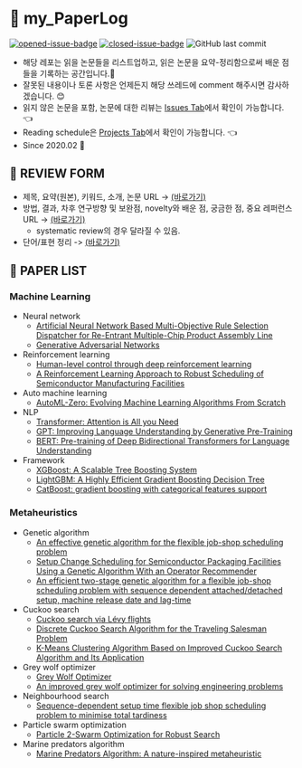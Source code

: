 # :page_facing_up: my_PaperLog
[![opened-issue-badge](https://img.shields.io/github/issues/koptimizer/my_PaperLog)](https://github.com/koptimizer/my_PaperLog/issues)
[![closed-issue-badge](https://img.shields.io/github/issues-closed/koptimizer/my_PaperLog)](https://github.com/koptimizer/my_PaperLog/issues?q=is%3Aissue+is%3Aclosed)
![GitHub last commit](https://img.shields.io/github/last-commit/koptimizer/my_PaperLog.svg)
- 해당 레포는 읽을 논문들을 리스트업하고, 읽은 논문을 요약-정리함으로써 배운 점들을 기록하는 공간입니다.:closed_book:
- 잘못된 내용이나 토론 사항은 언제든지 해당 쓰레드에 comment 해주시면 감사하겠습니다. :blush:
- 읽지 않은 논문을 포함, 논문에 대한 리뷰는 [Issues Tab](https://github.com/koptimizer/my_PaperLog/issues)에서 확인이 가능합니다. :point_left:
- Reading schedule은 [Projects Tab](https://github.com/koptimizer/my_PaperLog/projects/1)에서 확인이 가능합니다. :point_left:
- Since 2020.02 :runner:

## :memo: REVIEW FORM 
- 제목, 요약(원본), 키워드, 소개, 논문 URL -> [(바로가기)](https://github.com/koptimizer/my_PaperLog/blob/master/.github/ISSUE_TEMPLATE/paper_temp.md)
- 방법, 결과, 차후 연구방향 및 보완점, novelty와 배운 점, 궁금한 점, 중요 레퍼런스 URL -> [(바로가기)](https://github.com/koptimizer/my_PaperLog/blob/master/review_form.md)
  - systematic review의 경우 달라질 수 있음.
- 단어/표현 정리 -> [(바로가기)](https://github.com/koptimizer/my_PaperLog/blob/master/words.md)

## :dart: PAPER LIST
### Machine Learning
- Neural network
  - [Artificial Neural Network Based Multi-Objective Rule Selection Dispatcher for Re-Entrant Multiple-Chip Product Assembly Line](https://github.com/koptimizer/my_PaperLog/issues/1)
  - [Generative Adversarial Networks](https://github.com/koptimizer/my_PaperLog/issues/3)
- Reinforcement learning
  - [Human-level control through deep reinforcement learning](https://github.com/koptimizer/my_PaperLog/issues/5)
  - [A Reinforcement Learning Approach to Robust Scheduling of Semiconductor Manufacturing Facilities](https://github.com/koptimizer/my_PaperLog/issues/9)
- Auto machine learning
  - [AutoML-Zero: Evolving Machine Learning Algorithms From Scratch](https://github.com/koptimizer/my_PaperLog/issues/6)
- NLP
  - [Transformer: Attention is All you Need](https://github.com/koptimizer/my_PaperLog/issues/15)
  - [GPT: Improving Language Understanding by Generative Pre-Training](https://github.com/koptimizer/my_PaperLog/issues/16)
  - [BERT: Pre-training of Deep Bidirectional Transformers for Language Understanding](https://github.com/koptimizer/my_PaperLog/issues/14)
- Framework
  - [XGBoost: A Scalable Tree Boosting System](https://github.com/koptimizer/my_PaperLog/issues/18)
  - [LightGBM: A Highly Efficient Gradient Boosting Decision Tree](https://github.com/koptimizer/my_PaperLog/issues/19)
  - [CatBoost: gradient boosting with categorical features support](https://github.com/koptimizer/my_PaperLog/issues/20)
  
### Metaheuristics
- Genetic algorithm
  - [An effective genetic algorithm for the flexible job-shop scheduling problem](https://github.com/koptimizer/my_PaperLog/issues/10)
  - [Setup Change Scheduling for Semiconductor Packaging Facilities Using a Genetic Algorithm With an Operator Recommender](https://github.com/koptimizer/my_PaperLog/issues/13)
  - [An efficient two-stage genetic algorithm for a flexible job-shop scheduling problem with sequence dependent attached/detached setup, machine release date and lag-time](https://github.com/koptimizer/my_PaperLog/issues/12)
- Cuckoo search
  - [Cuckoo search via Lévy flights](https://github.com/koptimizer/my_PaperLog/issues/2)
  - [Discrete Cuckoo Search Algorithm for the Traveling Salesman Problem](https://github.com/koptimizer/my_PaperLog/issues/4)
  - [K-Means Clustering Algorithm Based on Improved Cuckoo Search Algorithm and Its Application](https://github.com/koptimizer/my_PaperLog/issues/7)
- Grey wolf optimizer
  - [Grey Wolf Optimizer](https://github.com/koptimizer/my_PaperLog/issues/17)
  - [An improved grey wolf optimizer for solving engineering problems](https://github.com/koptimizer/my_PaperLog/issues/22)
- Neighbourhood search
  - [Sequence-dependent setup time flexible job shop scheduling problem to minimise total tardiness](https://github.com/koptimizer/my_PaperLog/issues/11)
- Particle swarm optimization
  - [Particle 2-Swarm Optimization for Robust Search](https://github.com/koptimizer/my_PaperLog/issues/8)
- Marine predators algorithm
  - [Marine Predators Algorithm: A nature-inspired metaheuristic](https://github.com/koptimizer/my_PaperLog/issues/21)


